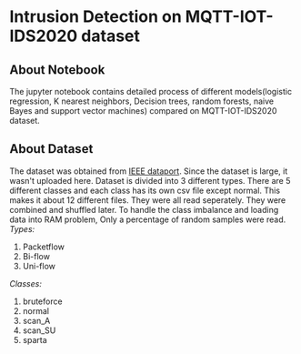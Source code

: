 # Intrusion Detection on MQTT-IOT-IDS2020 dataset

## About Notebook

The jupyter notebook contains detailed process of different models(logistic regression, K nearest neighbors, Decision trees, random forests, naive Bayes and support vector machines) compared on MQTT-IOT-IDS2020 dataset.

## About Dataset

The dataset was obtained from [IEEE dataport](https://ieee-dataport.org/open-access/mqtt-iot-ids2020-mqtt-internet-things-intrusion-detection-dataset). Since the dataset
is large, it wasn't uploaded here.
Dataset is divided into 3 different types. There are 5 different classes and each class has its own csv file except normal. This makes it about 12 different files.
They were all read seperately. They were combined and shuffled later.
To handle the class imbalance and loading data into RAM problem, Only a percentage of random samples were read.
*Types:*

1. Packetflow
2. Bi-flow
3. Uni-flow

*Classes:*
1. bruteforce
2. normal   
3. scan_A     
4. scan_SU    
5. sparta 

